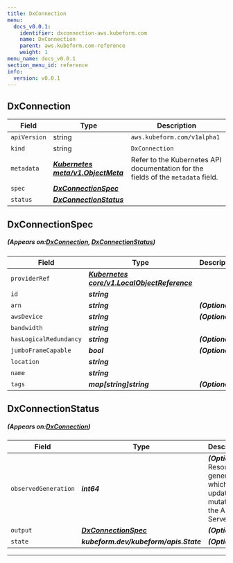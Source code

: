 ```yaml
---
title: DxConnection
menu:
  docs_v0.0.1:
    identifier: dxconnection-aws.kubeform.com
    name: DxConnection
    parent: aws.kubeform.com-reference
    weight: 1
menu_name: docs_v0.0.1
section_menu_id: reference
info:
  version: v0.0.1
---
```


## DxConnection
| Field | Type | Description |
| ------ | ----- | ----------- |
| `apiVersion` | string | `aws.kubeform.com/v1alpha1` |
|    `kind` | string | `DxConnection` |
| `metadata` | ***[Kubernetes meta/v1.ObjectMeta](https://kubernetes.io/docs/reference/generated/kubernetes-api/v1.13/#objectmeta-v1-meta)***|Refer to the Kubernetes API documentation for the fields of the `metadata` field.|
| `spec` | ***[DxConnectionSpec](#DxConnectionSpec)***||
| `status` | ***[DxConnectionStatus](#DxConnectionStatus)***||
## DxConnectionSpec
##### (Appears on:[DxConnection](#DxConnection), [DxConnectionStatus](#DxConnectionStatus))
| Field | Type | Description |
| ------ | ----- | ----------- |
| `providerRef` | ***[Kubernetes core/v1.LocalObjectReference](https://kubernetes.io/docs/reference/generated/kubernetes-api/v1.13/#localobjectreference-v1-core)***||
| `id` | ***string***||
| `arn` | ***string***| ***(Optional)*** |
| `awsDevice` | ***string***| ***(Optional)*** |
| `bandwidth` | ***string***||
| `hasLogicalRedundancy` | ***string***| ***(Optional)*** |
| `jumboFrameCapable` | ***bool***| ***(Optional)*** |
| `location` | ***string***||
| `name` | ***string***||
| `tags` | ***map[string]string***| ***(Optional)*** |
## DxConnectionStatus
##### (Appears on:[DxConnection](#DxConnection))
| Field | Type | Description |
| ------ | ----- | ----------- |
| `observedGeneration` | ***int64***| ***(Optional)*** Resource generation, which is updated on mutation by the API Server.|
| `output` | ***[DxConnectionSpec](#DxConnectionSpec)***| ***(Optional)*** |
| `state` | ***kubeform.dev/kubeform/apis.State***| ***(Optional)*** |
---
